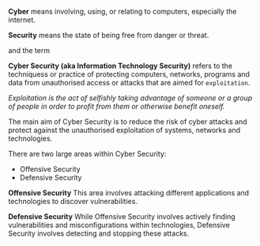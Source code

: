 **Cyber** means involving, using, or relating to computers, especially the internet.

**Security** means the state of being free from danger or threat.

and the term

**Cyber Security (aka Information Technology Security)** refers to the techniquess or practice of protecting computers, networks, programs and data from unauthorised access or attacks that are aimed for `exploitation`.

_Exploitation is the act of selfishly taking advantage of someone or a group of people in order to profit from them or otherwise benefit oneself._

The main aim of Cyber Security is to reduce the risk of cyber attacks and protect against the unauthorised exploitation of systems, networks and technologies.

There are two large areas within Cyber Security:
- Offensive Security
- Defensive Security

**Offensive Security**
This area involves attacking different applications and technologies to discover vulnerabilities.

**Defensive Security**
While Offensive Security involves actively finding vulnerabilities and misconfigurations within technologies, Defensive Security involves detecting and stopping these attacks.
